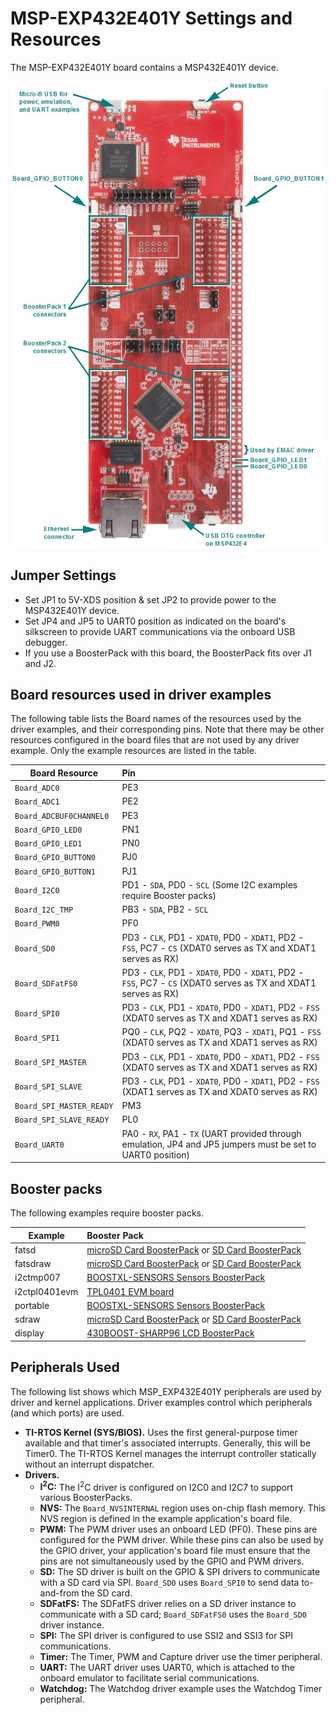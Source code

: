 # MSP-EXP432E401Y Settings and Resources

The MSP-EXP432E401Y board contains a MSP432E401Y device.

![](./images/MSP_EXP432E401Y.jpg "MSP-EXP432E401Y")

## Jumper Settings

* Set JP1 to 5V-XDS position & set JP2 to provide power to the MSP432E401Y device.
* Set JP4 and JP5 to UART0 position as indicated on the board's silkscreen to provide UART communications via the onboard USB debugger.
* If you use a BoosterPack with this board, the BoosterPack fits over J1 and J2.

## Board resources used in driver examples

The following table lists the Board names of the resources used by
the driver examples, and their corresponding pins.  Note that there may be
other resources configured in the board files that are not used by any
driver example.  Only the example resources are listed in the table.

  |Board Resource|Pin|
  |--------------|:---|
  |`Board_ADC0`|PE3|
  |`Board_ADC1`|PE2|
  |`Board_ADCBUF0CHANNEL0`|PE3|
  |`Board_GPIO_LED0`|PN1|
  |`Board_GPIO_LED1`|PN0|
  |`Board_GPIO_BUTTON0`|PJ0|
  |`Board_GPIO_BUTTON1`|PJ1|
  |`Board_I2C0`|PD1 - `SDA`, PD0 - `SCL`  (Some I2C examples require Booster packs)|
  |`Board_I2C_TMP`|PB3 - `SDA`, PB2 - `SCL`|
  |`Board_PWM0`|PF0|
  |`Board_SD0`|PD3 - `CLK`, PD1 - `XDAT0`, PD0 - `XDAT1`, PD2 - `FSS`, PC7 - `CS` (XDAT0 serves as TX and XDAT1 serves as RX)|
  |`Board_SDFatFS0`|PD3 - `CLK`, PD1 - `XDAT0`, PD0 - `XDAT1`, PD2 - `FSS`, PC7 - `CS` (XDAT0 serves as TX and XDAT1 serves as RX)|
  |`Board_SPI0`|PD3 - `CLK`, PD1 - `XDAT0`, PD0 - `XDAT1`, PD2 - `FSS` (XDAT0 serves as TX and XDAT1 serves as RX)|
  |`Board_SPI1`|PQ0 - `CLK`, PQ2 - `XDAT0`, PQ3 - `XDAT1`, PQ1 - `FSS` (XDAT0 serves as TX and XDAT1 serves as RX)|
  |`Board_SPI_MASTER`|PD3 - `CLK`, PD1 - `XDAT0`, PD0 - `XDAT1`, PD2 - `FSS` (XDAT0 serves as TX and XDAT1 serves as RX)|
  |`Board_SPI_SLAVE`|PD3 - `CLK`, PD1 - `XDAT0`, PD0 - `XDAT1`, PD2 - `FSS` (XDAT1 serves as TX and XDAT0 serves as RX)|
  |`Board_SPI_MASTER_READY`|PM3|
  |`Board_SPI_SLAVE_READY`|PL0|
  |`Board_UART0`|PA0 - `RX`, PA1 - `TX`  (UART provided through emulation, JP4 and JP5 jumpers must be set to UART0 position)|

## Booster packs

The following examples require booster packs.

  |Example|Booster Pack|
  |-------|:------------|
  |fatsd|[microSD Card BoosterPack](http://boardzoo.com/index.php/boosterpacks/microsd-boosterpack.html#.WBjQnXr9xv4) or [SD Card BoosterPack](http://store.43oh.com/index.php?route=product/product&path=64&product_id=66)|
  |fatsdraw|[microSD Card BoosterPack](http://boardzoo.com/index.php/boosterpacks/microsd-boosterpack.html#.WBjR0nr9xv4) or [SD Card BoosterPack](http://store.43oh.com/index.php?route=product/product&path=64&product_id=66)|
  |i2ctmp007|[BOOSTXL-SENSORS Sensors BoosterPack](http://www.ti.com/tool/boostxl-sensors)|
  |i2ctpl0401evm|[TPL0401 EVM board](http://www.ti.com/tool/tpl0401evm)|
  |portable|[BOOSTXL-SENSORS Sensors BoosterPack](http://www.ti.com/tool/boostxl-sensors)|
  |sdraw|[microSD Card BoosterPack](http://boardzoo.com/index.php/boosterpacks/microsd-boosterpack.html#.WBjQnXr9xv4) or [SD Card BoosterPack](http://store.43oh.com/index.php?route=product/product&path=64&product_id=66)|
  |display|[430BOOST-SHARP96 LCD BoosterPack](http://www.ti.com/tool/430boost-sharp96)|

## Peripherals Used

The following list shows which MSP_EXP432E401Y peripherals are used by
driver and kernel applications. Driver examples control which peripherals (and which ports) are used.

* __TI-RTOS Kernel (SYS/BIOS).__ Uses the first general-purpose timer available and that timer's associated interrupts. Generally, this will be Timer0. The TI-RTOS Kernel manages the interrupt controller statically without an interrupt dispatcher.
* __Drivers.__
    * __I<sup>2</sup>C:__ The I<sup>2</sup>C driver is configured on I2C0 and I2C7 to support various BoosterPacks.
    * __NVS:__ The `Board_NVSINTERNAL` region uses on-chip flash memory. This NVS region is defined in the example application's board file.
    * __PWM:__ The PWM driver uses an onboard LED (PF0). These pins are configured for the PWM driver. While these pins can also be used by the GPIO driver, your application's board file must ensure that the pins are not simultaneously used by the GPIO and PWM drivers.
    * __SD:__ The SD driver is built on the GPIO & SPI drivers to communicate with a SD card via SPI.  `Board_SD0` uses `Board_SPI0` to send data to-and-from the SD card.
    * __SDFatFS:__ The SDFatFS driver relies on a SD driver instance to communicate with a SD card; `Board_SDFatFS0` uses the `Board_SD0` driver instance.
    * __SPI:__ The SPI driver is configured to use SSI2 and SSI3 for SPI communications.
    * __Timer:__ The Timer, PWM and Capture driver use the timer peripheral.
    * __UART:__ The UART driver uses UART0, which is attached to the onboard emulator to facilitate serial communications.
    * __Watchdog:__ The Watchdog driver example uses the Watchdog Timer peripheral.
